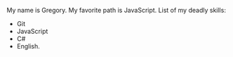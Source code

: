 My name is Gregory.
My favorite path is JavaScript.
List of my deadly skills:
* Git
* JavaScript
* C#
* English.